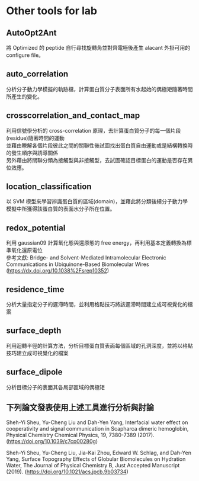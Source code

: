 # Other tools for lab

## AutoOpt2Ant
將 Optimized 的 peptide 自行尋找旋轉角並對齊電極後產生 alacant 外掛可用的 configure file。    

## auto_correlation
分析分子動力學模擬的軌跡檔，計算蛋白質分子表面所有水起始的偶極矩隨著時間所產生的變化。    

## crosscorrelation_and_contact_map
利用信號學分析的 cross-correlation 原理，去計算蛋白質分子的每一個片段(residue)隨著時間的運動    
並藉由瞭解各個片段彼此之間的關聯性後試圖找出蛋白質自由運動或是結構轉換時的發生順序與誘導關係    
另外藉由將關聯分類為接觸型與非接觸型，去試圖確認目標蛋白的運動是否存在異位效應。    

## location_classification
以 SVM 模型來學習辨識蛋白質的區域(domain)，並藉此將分類後續分子動力學模擬中所獲得該蛋白質的表面水分子所在位置。    

## redox_potential
利用 gaussian09 計算氧化態與還原態的 free energy，再利用基本定義轉換為標準氧化還原電位    
參考文獻: Bridge- and Solvent-Mediated Intramolecular Electronic Communications in Ubiquinone-Based Biomolecular Wires (https://dx.doi.org/10.1038%2Fsrep10352)

## residence_time
分析大量指定分子的遲滯時間，並利用格點技巧將該遲滯時間建立成可視覺化的檔案    

## surface_depth
利用迴轉半徑的計算方法，分析目標蛋白質表面每個區域的孔洞深度，並將以格點技巧建立成可視覺化的檔案    

## surface_dipole
分析目標分子的表面其各局部區域的偶極矩    


## 下列論文發表使用上述工具進行分析與討論
Sheh-Yi Sheu, Yu-Cheng Liu and Dah-Yen Yang, Interfacial water effect on cooperativity and signal communication in Scapharca dimeric hemoglobin, Physical Chemistry Chemical Physics, 19, 7380-7389 (2017). (https://doi.org/10.1039/c7cp00280g)    
    
Sheh-Yi Sheu, Yu-Cheng Liu, Jia-Kai Zhou, Edward W. Schlag, and Dah-Yen Yang, Surface Topography Effects of Globular Biomolecules on Hydration Water, The Journal of Physical Chemistry B, Just Accepted Manuscript (2019). (https://doi.org/10.1021/acs.jpcb.9b03734)    
